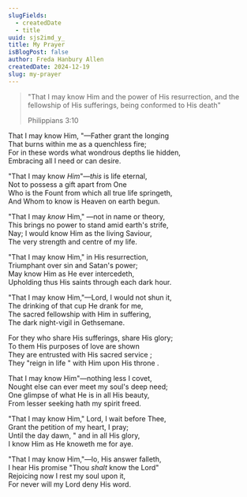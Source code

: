 ```yaml
---
slugFields:
  - createdDate
  - title
uuid: sjs2imd_y_
title: My Prayer
isBlogPost: false
author: Freda Hanbury Allen
createdDate: 2024-12-19
slug: my-prayer
---
```

> "That I may know Him and the power of His resurrection, and the fellowship of His sufferings, being conformed to His death"
>
> Philippians 3:10

That I may know Him, "—Father grant the longing\
That burns within me as a quenchless fire;\
For in these words what wondrous depths lie hidden,\
Embracing all I need or can desire.

"That I may know *Him*"—*this* is life eternal,\
Not to possess a gift apart from One\
Who is the Fount from which all true life springeth,\
And Whom to know is Heaven on earth begun.

"That I may *know* Him," —not in name or theory,\
This brings no power to stand amid earth's strife,\
Nay; I would know Him as the living Saviour,\
The very strength and centre of my life.

"That I may know Him," in His resurrection,\
Triumphant over sin and Satan's power;\
May know Him as He ever intercedeth,\
Upholding thus His saints through each dark hour.

"That I may know Him,"—Lord, I would not shun it,\
The drinking of that cup He drank for me,\
The sacred fellowship with Him in suffering,\
The dark night-vigil in Gethsemane.

For they who share His sufferings, share His glory;\
To them His purposes of love are shown\
They are entrusted with His sacred service ;\
They "reign in life " with Him upon His throne .

That I may know Him"—nothing less I covet,\
Nought else can ever meet my soul's deep need;\
One glimpse of what He is in all His beauty,\
From lesser seeking hath my spirit freed.

"That I may know Him," Lord, I wait before Thee,\
Grant the petition of my heart, I pray;\
Until the day dawn, " and in all His glory,\
I know Him as He knoweth me for aye.

"That I may know Him,"—lo, His answer falleth,\
I hear His promise "Thou *shalt* know the Lord"\
Rejoicing now I rest my soul upon it,\
For never will my Lord deny His word.
